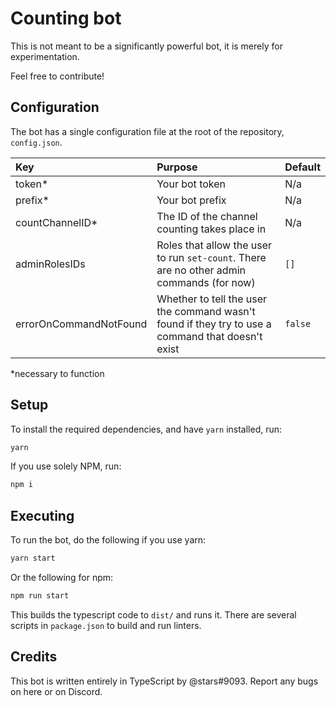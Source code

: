 # Counting bot
This is not meant to be a significantly powerful bot, it is merely for experimentation.

Feel free to contribute!

## Configuration

The bot has a single configuration file at the root of the repository, `config.json`.

| Key | Purpose | Default |
|:----|:--------|:--------|
|token*|Your bot token|N/a|
|prefix*|Your bot prefix|N/a|
|countChannelID*|The ID of the channel counting takes place in|N/a|
|adminRolesIDs|Roles that allow the user to run `set-count`. There are no other admin commands (for now)|`[]`|
|errorOnCommandNotFound|Whether to tell the user the command wasn't found if they try to use a command that doesn't exist|`false`|

*necessary to function

## Setup

To install the required dependencies, and have `yarn` installed, run:

```sh
yarn
```

If you use solely NPM, run:

```sh
npm i
```

## Executing

To run the bot, do the following if you use yarn: 

```sh
yarn start
```

Or the following for npm:

```sh
npm run start
```

This builds the typescript code to `dist/` and runs it. There are several scripts in `package.json` to build and run linters.

## Credits

This bot is written entirely in TypeScript by @stars#9093. Report any bugs on here or on Discord.